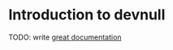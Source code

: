 # Introduction to devnull

TODO: write [great documentation](http://jacobian.org/writing/what-to-write/)
